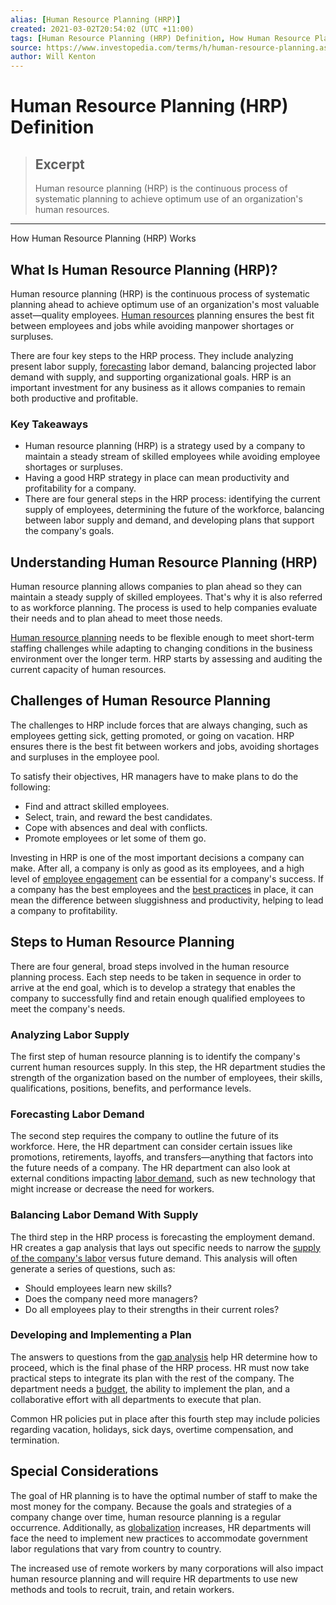 ```yaml
---
alias: [Human Resource Planning (HRP)]
created: 2021-03-02T20:54:02 (UTC +11:00)
tags: [Human Resource Planning (HRP) Definition, How Human Resource Planning (HRP) Works]
source: https://www.investopedia.com/terms/h/human-resource-planning.asp
author: Will Kenton
---
```


# Human Resource Planning (HRP) Definition

> ## Excerpt
> Human resource planning (HRP) is the continuous process of systematic planning to achieve optimum use of an organization's human resources.

---

How Human Resource Planning (HRP) Works
## What Is Human Resource Planning (HRP)?

Human resource planning (HRP) is the continuous process of systematic planning ahead to achieve optimum use of an organization's most valuable asset—quality employees. [Human resources](https://www.investopedia.com/terms/h/humanresources.asp) planning ensures the best fit between employees and jobs while avoiding manpower shortages or surpluses.

There are four key steps to the HRP process. They include analyzing present labor supply, [forecasting](https://www.investopedia.com/terms/f/forecasting.asp) labor demand, balancing projected labor demand with supply, and supporting organizational goals. HRP is an important investment for any business as it allows companies to remain both productive and profitable.

### Key Takeaways

-   Human resource planning (HRP) is a strategy used by a company to maintain a steady stream of skilled employees while avoiding employee shortages or surpluses.
-   Having a good HRP strategy in place can mean productivity and profitability for a company.
-   There are four general steps in the HRP process: identifying the current supply of employees, determining the future of the workforce, balancing between labor supply and demand, and developing plans that support the company's goals.

## Understanding Human Resource Planning (HRP)

Human resource planning allows companies to plan ahead so they can maintain a steady supply of skilled employees. That's why it is also referred to as workforce planning. The process is used to help companies evaluate their needs and to plan ahead to meet those needs.

[Human resource planning](https://www.investopedia.com/ask/answers/020615/what-tools-do-companies-use-human-resources-planning.asp) needs to be flexible enough to meet short-term staffing challenges while adapting to changing conditions in the business environment over the longer term. HRP starts by assessing and auditing the current capacity of human resources.

## Challenges of Human Resource Planning

The challenges to HRP include forces that are always changing, such as employees getting sick, getting promoted, or going on vacation. HRP ensures there is the best fit between workers and jobs, avoiding shortages and surpluses in the employee pool.

To satisfy their objectives, HR managers have to make plans to do the following:

-   Find and attract skilled employees.
-   Select, train, and reward the best candidates.
-   Cope with absences and deal with conflicts.
-   Promote employees or let some of them go.

Investing in HRP is one of the most important decisions a company can make. After all, a company is only as good as its employees, and a high level of [employee engagement](https://www.investopedia.com/terms/e/employee-engagement.asp) can be essential for a company's success. If a company has the best employees and the [best practices](https://www.investopedia.com/terms/b/best_practices.asp) in place, it can mean the difference between sluggishness and productivity, helping to lead a company to profitability.

## Steps to Human Resource Planning

There are four general, broad steps involved in the human resource planning process. Each step needs to be taken in sequence in order to arrive at the end goal, which is to develop a strategy that enables the company to successfully find and retain enough qualified employees to meet the company's needs.

### Analyzing Labor Supply

The first step of human resource planning is to identify the company's current human resources supply. In this step, the HR department studies the strength of the organization based on the number of employees, their skills, qualifications, positions, benefits, and performance levels.

### Forecasting Labor Demand

The second step requires the company to outline the future of its workforce. Here, the HR department can consider certain issues like promotions, retirements, layoffs, and transfers—anything that factors into the future needs of a company. The HR department can also look at external conditions impacting [labor demand](https://www.investopedia.com/terms/d/demand_for_labor.asp), such as new technology that might increase or decrease the need for workers.

### Balancing Labor Demand With Supply

The third step in the HRP process is forecasting the employment demand. HR creates a gap analysis that lays out specific needs to narrow the [supply of the company's labor](https://www.investopedia.com/ask/answers/013015/how-do-companies-measure-labor-supply-human-resources-planning.asp) versus future demand. This analysis will often generate a series of questions, such as:

-   Should employees learn new skills?
-   Does the company need more managers?
-   Do all employees play to their strengths in their current roles?

### Developing and Implementing a Plan

The answers to questions from the [gap analysis](https://www.investopedia.com/terms/g/gap-analysis.asp) help HR determine how to proceed, which is the final phase of the HRP process. HR must now take practical steps to integrate its plan with the rest of the company. The department needs a [budget](https://www.investopedia.com/terms/b/budget.asp), the ability to implement the plan, and a collaborative effort with all departments to execute that plan.

Common HR policies put in place after this fourth step may include policies regarding vacation, holidays, sick days, overtime compensation, and termination.

## Special Considerations

The goal of HR planning is to have the optimal number of staff to make the most money for the company. Because the goals and strategies of a company change over time, human resource planning is a regular occurrence. Additionally, as [globalization](https://www.investopedia.com/terms/g/globalization.asp) increases, HR departments will face the need to implement new practices to accommodate government labor regulations that vary from country to country.

The increased use of remote workers by many corporations will also impact human resource planning and will require HR departments to use new methods and tools to recruit, train, and retain workers.
